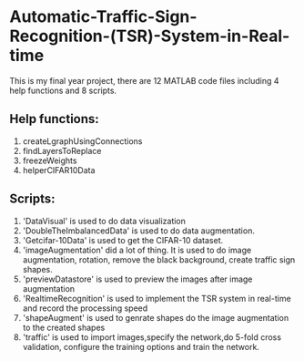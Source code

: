 # Automatic-Traffic-Sign-Recognition-(TSR)-System-in-Real-time
This is my final year project, there are 12 MATLAB code files including 4 help functions and 8 scripts.

## Help functions:
1. createLgraphUsingConnections
2. findLayersToReplace
3. freezeWeights
4. helperCIFAR10Data

## Scripts:
1. 'DataVisual' is used to do data visualization
2. 'DoubleTheImbalancedData' is used to do data augmentation.
3. 'Getcifar-10Data' is used to get the CIFAR-10 dataset.
4. 'imageAugmentation' did a lot of thing. It is used to do image augmentation, rotation, remove the black background, create traffic sign shapes.
5. 'previewDatastore' is used to preview the images after image augmentation
6. 'RealtimeRecognition' is used to implement the TSR system in real-time and record the processing speed
7. 'shapeAugment' is used to genrate shapes do the image augmentation to the created shapes
8. 'traffic' is used to import images,specify the network,do 5-fold cross validation, configure the training options and train the network.
